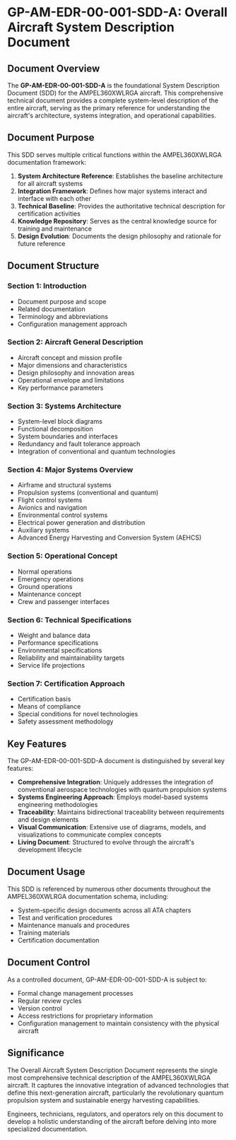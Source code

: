 # GP-AM-EDR-00-001-SDD-A: Overall Aircraft System Description Document

## Document Overview

The **GP-AM-EDR-00-001-SDD-A** is the foundational System Description Document (SDD) for the AMPEL360XWLRGA aircraft. This comprehensive technical document provides a complete system-level description of the entire aircraft, serving as the primary reference for understanding the aircraft's architecture, systems integration, and operational capabilities.

## Document Purpose

This SDD serves multiple critical functions within the AMPEL360XWLRGA documentation framework:

1. **System Architecture Reference**: Establishes the baseline architecture for all aircraft systems
2. **Integration Framework**: Defines how major systems interact and interface with each other
3. **Technical Baseline**: Provides the authoritative technical description for certification activities
4. **Knowledge Repository**: Serves as the central knowledge source for training and maintenance
5. **Design Evolution**: Documents the design philosophy and rationale for future reference

## Document Structure

### Section 1: Introduction
- Document purpose and scope
- Related documentation
- Terminology and abbreviations
- Configuration management approach

### Section 2: Aircraft General Description
- Aircraft concept and mission profile
- Major dimensions and characteristics
- Design philosophy and innovation areas
- Operational envelope and limitations
- Key performance parameters

### Section 3: Systems Architecture
- System-level block diagrams
- Functional decomposition
- System boundaries and interfaces
- Redundancy and fault tolerance approach
- Integration of conventional and quantum technologies

### Section 4: Major Systems Overview
- Airframe and structural systems
- Propulsion systems (conventional and quantum)
- Flight control systems
- Avionics and navigation
- Environmental control systems
- Electrical power generation and distribution
- Auxiliary systems
- Advanced Energy Harvesting and Conversion System (AEHCS)

### Section 5: Operational Concept
- Normal operations
- Emergency operations
- Ground operations
- Maintenance concept
- Crew and passenger interfaces

### Section 6: Technical Specifications
- Weight and balance data
- Performance specifications
- Environmental specifications
- Reliability and maintainability targets
- Service life projections

### Section 7: Certification Approach
- Certification basis
- Means of compliance
- Special conditions for novel technologies
- Safety assessment methodology

## Key Features

The GP-AM-EDR-00-001-SDD-A document is distinguished by several key features:

- **Comprehensive Integration**: Uniquely addresses the integration of conventional aerospace technologies with quantum propulsion systems
- **Systems Engineering Approach**: Employs model-based systems engineering methodologies
- **Traceability**: Maintains bidirectional traceability between requirements and design elements
- **Visual Communication**: Extensive use of diagrams, models, and visualizations to communicate complex concepts
- **Living Document**: Structured to evolve through the aircraft's development lifecycle

## Document Usage

This SDD is referenced by numerous other documents throughout the AMPEL360XWLRGA documentation schema, including:

- System-specific design documents across all ATA chapters
- Test and verification procedures
- Maintenance manuals and procedures
- Training materials
- Certification documentation

## Document Control

As a controlled document, GP-AM-EDR-00-001-SDD-A is subject to:

- Formal change management processes
- Regular review cycles
- Version control
- Access restrictions for proprietary information
- Configuration management to maintain consistency with the physical aircraft

## Significance

The Overall Aircraft System Description Document represents the single most comprehensive technical description of the AMPEL360XWLRGA aircraft. It captures the innovative integration of advanced technologies that define this next-generation aircraft, particularly the revolutionary quantum propulsion system and sustainable energy harvesting capabilities.

Engineers, technicians, regulators, and operators rely on this document to develop a holistic understanding of the aircraft before delving into more specialized documentation.